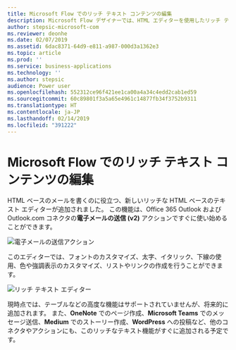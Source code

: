 ```yaml
---
title: Microsoft Flow でのリッチ テキスト コンテンツの編集
description: Microsoft Flow デザイナーでは、HTML エディターを使用したリッチ テキストの書式設定がサポートされるようになりました。
author: stepsic-microsoft-com
ms.reviewer: deonhe
ms.date: 02/07/2019
ms.assetid: 6dac8371-64d9-e811-a987-000d3a1362e3
ms.topic: article
ms.prod: ''
ms.service: business-applications
ms.technology: ''
ms.author: stepsic
audience: Power user
ms.openlocfilehash: 552312ce96f421ee1ca00a4a34c4edd2cab1ed59
ms.sourcegitcommit: 60c89801f3a5a65e4961c14877fb34f3752b9311
ms.translationtype: HT
ms.contentlocale: ja-JP
ms.lasthandoff: 02/14/2019
ms.locfileid: "391222"
---
```

# <a name="edit-rich-text-content-in-microsoft-flow"></a>Microsoft Flow でのリッチ テキスト コンテンツの編集




HTML ベースのメールを書くのに役立つ、新しいリッチな HTML ベースのテキスト エディターが追加されました。 この機能は、Office 365 Outlook および Outlook.com コネクタの**電子メールの送信 (v2)** アクションですぐに使い始めることができます。

![電子メールの送信アクション](media/edit-rich-text-0.png "電子メールの送信アクション")

このエディターでは、フォントのカスタマイズ、太字、イタリック、下線の使用、色や強調表示のカスタマイズ、リストやリンクの作成を行うことができます。

![リッチ テキスト エディター](media/edit-rich-text-1.png "リッチ テキスト エディター")

現時点では、テーブルなどの高度な機能はサポートされていませんが、将来的に追加されます。 また、**OneNote** でのページ作成、**Microsoft Teams** でのメッセージ送信、**Medium** でのストーリー作成、**WordPress** への投稿など、他のコネクタやアクションにも、このリッチなテキスト機能がすぐに追加される予定です。